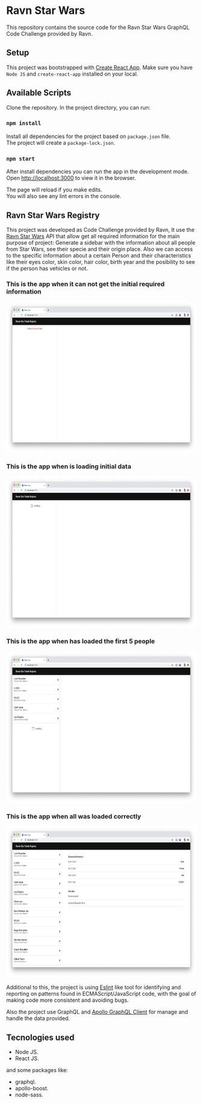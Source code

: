 # Ravn Star Wars

This repository contains the source code for the Ravn Star Wars GraphQL Code Challenge provided by Ravn.

## Setup

This project was bootstrapped with [Create React App](https://github.com/facebook/create-react-app).
Make sure you have `Node JS` and `create-react-app` installed on your local.

## Available Scripts

Clone the repository. In the project directory, you can run:

### `npm install`

Install all dependencies for the project based on `package.json` file.<br />
The project will create a `package-lock.json`.

### `npm start`

After install dependencies you can run the app in the development mode.<br />
Open [http://localhost:3000](http://localhost:3000) to view it in the browser.

The page will reload if you make edits.<br />
You will also see any lint errors in the console.

## Ravn Star Wars Registry

This project was developed as Code Challenge provided by Ravn, It use the [Ravn Star Wars](https://swapi-graphql-ravn.herokuapp.com/) API that allow get all required information for the main purpose of project: Generate a sidebar with the information about all people from Star Wars, see their specie and their origin place. Also we can access to the specific information about a certain Person and their characteristics like their eyes color, skin color, hair color, birth year and the posibility to see if the person has vehicles or not.

### This is the app when it can not get the initial required information
<img src="./public/desc_images/failed_data.png" width="600" height="400">

### This is the app when is loading initial data
<img src="./public/desc_images/loading_data.png" width="600" height="400">

### This is the app when has loaded the first 5 people
<img src="./public/desc_images/loading_info.png" width="600" height="400">

### This is the app when all was loaded correctly
<img src="./public/desc_images/full_page.png" width="600" height="400">

Additional to this, the project is using [Eslint](https://eslint.org/docs/user-guide/getting-started) like tool for identifying and reporting on patterns found in
ECMAScript/JavaScript code, with the goal of making code more consistent and avoiding bugs.

Also the project use GraphQL and [Apollo GraphQL Client](https://www.apollographql.com/docs/react/get-started/) for manage and handle the data provided.


## Tecnologies used
- Node JS.<br />
- React JS.<br />

and some packages like:
- graphql.<br />
- apollo-boost.<br />
- node-sass.<br />
